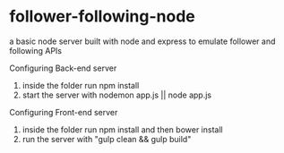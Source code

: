 # follower-following-node
a basic node server built with node and express to emulate follower and following APIs

Configuring Back-end server
1. inside the folder run npm install
2. start the server with nodemon app.js || node app.js 

Configuring Front-end server
1. inside the folder run npm install and then bower install
2. run the server with "gulp clean && gulp build"
